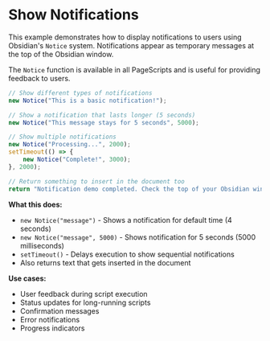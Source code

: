 # Show Notifications

This example demonstrates how to display notifications to users using Obsidian's `Notice` system. Notifications appear as temporary messages at the top of the Obsidian window.

The `Notice` function is available in all PageScripts and is useful for providing feedback to users.

```javascript
// Show different types of notifications
new Notice("This is a basic notification!");

// Show a notification that lasts longer (5 seconds)
new Notice("This message stays for 5 seconds", 5000);

// Show multiple notifications
new Notice("Processing...", 2000);
setTimeout(() => {
    new Notice("Complete!", 3000);
}, 2000);

// Return something to insert in the document too
return "Notification demo completed. Check the top of your Obsidian window!";
```

**What this does:**
- `new Notice("message")` - Shows a notification for default time (4 seconds)
- `new Notice("message", 5000)` - Shows notification for 5 seconds (5000 milliseconds)
- `setTimeout()` - Delays execution to show sequential notifications
- Also returns text that gets inserted in the document

**Use cases:** 
- User feedback during script execution
- Status updates for long-running scripts  
- Confirmation messages
- Error notifications
- Progress indicators